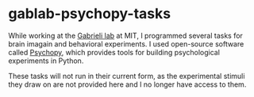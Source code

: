 # gablab-psychopy-tasks
While working at the [Gabrieli lab](http://gablab.mit.edu/) at MIT, I programmed several tasks for brain imagain and behavioral experiments. I used open-source software called [Psychopy](http://www.psychopy.org/), which provides tools for building psychological experiments in Python.

These tasks will not run in their current form, as the experimental stimuli they draw on are not provided here and I no longer have access to them.
